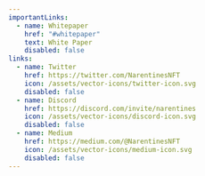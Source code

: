 ```yaml
---
importantLinks:
  - name: Whitepaper
    href: "#whitepaper"
    text: White Paper
    disabled: false
links:
  - name: Twitter
    href: https://twitter.com/NarentinesNFT
    icon: /assets/vector-icons/twitter-icon.svg
    disabled: false
  - name: Discord
    href: https://discord.com/invite/narentines
    icon: /assets/vector-icons/discord-icon.svg
    disabled: false
  - name: Medium
    href: https://medium.com/@NarentinesNFT
    icon: /assets/vector-icons/medium-icon.svg
    disabled: false
---
```

